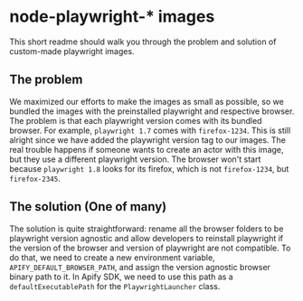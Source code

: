 # node-playwright-* images
This short readme should walk you through the problem and solution of custom-made playwright images.

## The problem

We maximized our efforts to make the images as small as possible, so we bundled the images with the preinstalled playwright and respective browser. The problem is that each playwright version comes with its bundled browser. For example, `playwright 1.7` comes with `firefox-1234`. This is still alright since we have added the playwright version tag to our images. The real trouble happens if someone wants to create an actor with this image, but they use a different playwright version. The browser won't start because `playwright 1.8` looks for its firefox, which is not `firefox-1234`, but `firefox-2345`.

## The solution (One of many)
The solution is quite straightforward: rename all the browser folders to be playwright version agnostic and allow developers to reinstall playwright if the version of the browser and version of playwright are not compatible. To do that, we need to create a new environment variable, `APIFY_DEFAULT_BROWSER_PATH`, and assign the version agnostic browser binary path to it. In Apify SDK, we need to use this path as a `defaultExecutablePath` for the `PlaywrightLauncher` class.
